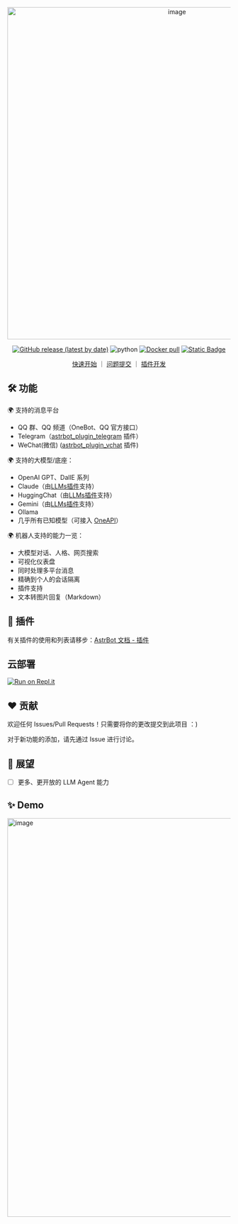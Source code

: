 <p align="center">

<img width="750" alt="image" src="https://github.com/Soulter/AstrBot/assets/37870767/c6f057d9-46d7-4144-8116-00a962941746">

</p>
<div align="center">

[![GitHub release (latest by date)](https://img.shields.io/github/v/release/Soulter/AstrBot)](https://github.com/Soulter/AstrBot/releases/latest)
<img src="https://img.shields.io/badge/python-3.9+-blue.svg" alt="python">
<a href="https://hub.docker.com/r/soulter/astrbot"><img alt="Docker pull" src="https://img.shields.io/docker/pulls/soulter/astrbot.svg"/></a>
<a href="https://qm.qq.com/cgi-bin/qm/qr?k=EYGsuUTfe00_iOu9JTXS7_TEpMkXOvwv&jump_from=webapi&authKey=uUEMKCROfsseS+8IzqPjzV3y1tzy4AkykwTib2jNkOFdzezF9s9XknqnIaf3CDft">
<img alt="Static Badge" src="https://img.shields.io/badge/QQ群-322154837-purple">
</a>

<a href="https://astrbot.soulter.top/docs/main">快速开始</a> ｜
<a href="https://github.com/Soulter/AstrBot/issues">问题提交</a> ｜
<a href="https://astrbot.soulter.top/docs/develop/plugin4p">插件开发</a>
</div>

## 🛠️ 功能

🌍 支持的消息平台
- QQ 群、QQ 频道（OneBot、QQ 官方接口）
- Telegram（[astrbot_plugin_telegram](https://github.com/Soulter/astrbot_plugin_telegram) 插件）
- WeChat(微信) ([astrbot_plugin_vchat](https://github.com/z2z63/astrbot_plugin_vchat) 插件)

🌍 支持的大模型/底座：

- OpenAI GPT、DallE 系列
- Claude（由[LLMs插件](https://github.com/Soulter/llms)支持）
- HuggingChat（由[LLMs插件](https://github.com/Soulter/llms)支持）
- Gemini（由[LLMs插件](https://github.com/Soulter/llms)支持）
- Ollama 
- 几乎所有已知模型（可接入 [OneAPI](https://astrbot.soulter.top/docs/docs/adavanced/one-api)）

🌍 机器人支持的能力一览：
- 大模型对话、人格、网页搜索
- 可视化仪表盘
- 同时处理多平台消息
- 精确到个人的会话隔离
- 插件支持
- 文本转图片回复（Markdown）

## 🧩 插件

有关插件的使用和列表请移步：[AstrBot 文档 - 插件](https://astrbot.soulter.top/docs/get-started/plugin)

## 云部署

[![Run on Repl.it](https://repl.it/badge/github/Soulter/AstrBot)](https://repl.it/github/Soulter/AstrBot)

## ❤️ 贡献

欢迎任何 Issues/Pull Requests！只需要将你的更改提交到此项目 ：)

对于新功能的添加，请先通过 Issue 进行讨论。

## 🔭 展望

- [ ] 更多、更开放的 LLM Agent 能力

## ✨ Demo

<img width="900" alt="image" src="https://github.com/Soulter/AstrBot/assets/37870767/824d1ff3-7b85-481c-b795-8e62dedb9fd7">



